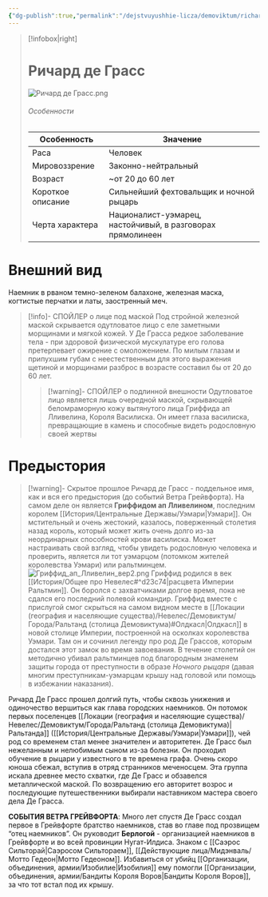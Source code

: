 ```yaml
---
{"dg-publish":true,"permalink":"/dejstvuyushhie-licza/demoviktum/richard-de-grass/","dgPassFrontmatter":true}
---
```


> [!infobox|right]
> # Ричард де Грасс
> ![Ричард де Грасс.png](/img/user/%D0%98%D0%B7%D0%BE%D0%B1%D1%80%D0%B0%D0%B6%D0%B5%D0%BD%D0%B8%D1%8F/%D0%A0%D0%B8%D1%87%D0%B0%D1%80%D0%B4%20%D0%B4%D0%B5%20%D0%93%D1%80%D0%B0%D1%81%D1%81.png)
> ###### Особенности
> | Особенность | Значение |
> | ---- | ---- |
> | Раса | Человек|
> | Мировоззрение | Законно-нейтральный |
> | Возраст | ~от 20 до 60 лет |
> | Короткое описание |Сильнейший фехтовальщик и ночной рыцарь|
> | Черта характера | Националист-уэмарец, настойчивый, в разговорах прямолинеен|

# Внешний вид

Наемник в рваном темно-зеленом балахоне, железная маска, когтистые перчатки и латы, заостренный меч. 
> [!info]- СПОЙЛЕР о лице под маской
>  Под стройной железной маской скрывается одутловатое лицо с еле заметными морщинами и мягкой кожей. У Де Грасса редкое заболевание тела - при здоровой физической мускулатуре его голова претерпевает ожирение с омоложением. По милым глазам и припухшим губам с неестественным для этого выражения щетиной и морщинами разброс в возрасте составил бы от 20 до 60 лет.
>  > [!warning]- СПОЙЛЕР о подлинной внешности
>  Одутловатое лицо является лишь очередной маской, скрывающей беломраморную кожу вытянутого лица Гриффида ап Лливелина, Короля Василиска.  Он имеет глаза василиска, превращающие в камень и способные видеть родословную своей жертвы

# Предыстория

> [!warning]- Скрытое прошлое
>  Ричард де Грасс - поддельное имя, как и вся его предыстория (до событий Ветра Грейвфорта). На самом деле он является **Гриффидом ап Лливелином**, последним королем [[История/Центральные Державы/Уэмари\|Уэмари]]. Он мстительный и очень жестокий, казалось, поверженный столетия назад король, который может жить очень долго из-за неординарных способностей крови василиска. Может настраивать свой взгляд, чтобы увидеть родословную человека и проверить, является ли тот уэмарцом (потомком жителей королевства Уэмари) или ральтминцем.
>  ![Гриффид_ап_Лливелин_вер2.png](/img/user/%D0%98%D0%B7%D0%BE%D0%B1%D1%80%D0%B0%D0%B6%D0%B5%D0%BD%D0%B8%D1%8F/%D0%93%D1%80%D0%B8%D1%84%D1%84%D0%B8%D0%B4_%D0%B0%D0%BF_%D0%9B%D0%BB%D0%B8%D0%B2%D0%B5%D0%BB%D0%B8%D0%BD_%D0%B2%D0%B5%D1%802.png)
>  Гриффид родился в век [[История/Общее про Невелес#^d23c74\|расцвета Империи Ральтмин]]. Он боролся с захватчиками долгое время, пока не сдался его последний полевой командир. Гриффид вместе с прислугой смог скрыться на самом видном месте в [[Локации (география и населяющие существа)/Невелес/Демовиктум/Города/Ральтанд (столица Демовиктума)#Олдкасл\|Олдкасл]] в новой столице Империи, построенной на осколках королевства Уэмари. Там он и сочинил легенду про род Де Грассов, которым достался этот замок во время завоевания. В течение столетий он методично убивал ральтминцев под благородным знаменем защиты города от преступности в образе *Ночного рыцаря* (давая многим преступникам-уэмарцам крышу над головой или помощь в избежании наказания).

Ричард Де Грасс прошел долгий путь, чтобы сквозь унижения и одиночество вершиться как глава городских наемников. Он потомок первых поселенцев [[Локации (география и населяющие существа)/Невелес/Демовиктум/Города/Ральтанд (столица Демовиктума)\|Ральтанда]] ([[История/Центральные Державы/Уэмари\|Уэмари]]), чей род со временем стал менее значителен и авторитетен. Де Грасс был нежеланным и нелюбимым сыном из-за болезни. Он проходил обучение в рыцари у известного в те времена графа. Очень скоро юноша сбежал, вступив в отряд странников меченосцем. Эта группа искала древнее место схватки, где Де Грасс и обзавелся металлической маской. По возвращению его авторитет возрос и последующие путешественники выбирали наставником мастера своего дела Де Грасса. 

**СОБЫТИЯ ВЕТРА ГРЕЙВФОРТА**:
Много лет спустя Де Грасс создал первое в Грейвфорте братство наемников, став во главе под прозвищем “отец наемников”.
Он руководит **Берлогой** - организацией наемников в Грейвфорте и во всей провинции Нугат-Илдиса. Знаком с [[Саэрос Сильторай\|Саэросом Сильтораем]], [[Действующие лица/Мидэнваль/Мотто Гедеон\|Мотто Гедеоном]]. Избавиться от убийц [[Организации, объединения, армии/Изобилие\|Изобилия]] ему помогли [[Организации, объединения, армии/Бандиты Короля Воров\|Бандиты Короля Воров]], за что тот встал под их крышу.